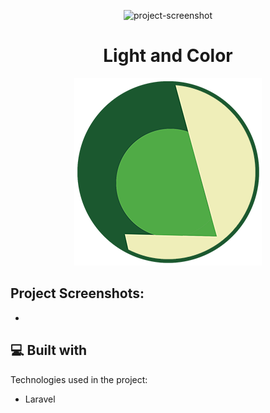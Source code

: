 


<p align="center"><img src="https://socialify.git.ci/sskk4/light_and_color/image?description=1&amp;font=Inter&amp;language=1&amp;name=1&amp;owner=1&amp;pattern=Solid&amp;stargazers=1&amp;theme=Auto" alt="project-screenshot" width="100%" height="400/"></p>

<h1 align="center" id="title">Light and Color</h1>

<p align="center"><img src="https://github.com/sskk4/light_and_color/blob/master/resources/img/logo2.png?raw=true" alt="project-image"></p>



<h2>Project Screenshots:</h2>

*
  
<h2>💻 Built with</h2>

Technologies used in the project:

*   Laravel

